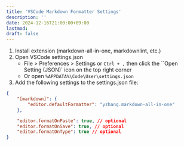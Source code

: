 ```yaml
---
title: 'VSCode Markdown Formatter Settings'
description: ''
date: 2024-12-16T21:00:00+09:00
lastmod: 
draft: false
---
```


1. Install extension (markdown-all-in-one, markdownlint, etc.)
2. Open VSCode settings.json
   - File > Preferences > Settings or ``Ctrl + ,`` then click the ``Open Setting (JSON)` icon on the top right corner
   - Or open ``%APPDATA%\Code\User\settings.json``
3. Add the following settings to the settings.json file:

```json
{
    "[markdown]": {
        "editor.defaultFormatter": "yzhang.markdown-all-in-one"
    },

    "editor.formatOnPaste": true, // optional
    "editor.formatOnSave": true, // optional
    "editor.formatOnType": true // optional
}
```
